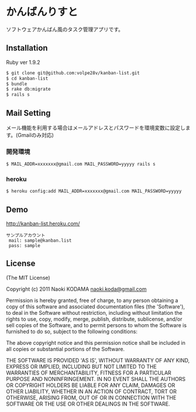 # かんばんりすと

ソフトウェアかんばん風のタスク管理アプリです。

## Installation

Ruby ver 1.9.2

```bash
$ git clone git@github.com:volpe28v/kanban-list.git
$ cd kanban-list
$ bundle
$ rake db:migrate
$ rails s
```

## Mail Setting

メール機能を利用する場合はメールアドレスとパスワードを環境変数に設定します。(Gmailのみ対応)
### 開発環境
```bash
$ MAIL_ADDR=xxxxxxx@gmail.com MAIL_PASSWORD=yyyyy rails s
```

### heroku
```bash
$ heroku config:add MAIL_ADDR=xxxxxxx@gmail.com MAIL_PASSWORD=yyyyy
```
## Demo
http://kanban-list.heroku.com/

```
サンプルアカウント
 mail: sample@kanban.list
 pass: sample
```

## License
(The MIT License)

Copyright (c) 2011 Naoki KODAMA <naoki.koda@gmail.com>

Permission is hereby granted, free of charge, to any person obtaining a copy of this software and associated documentation files (the 'Software'), to deal in the Software without restriction, including without limitation the rights to use, copy, modify, merge, publish, distribute, sublicense, and/or sell copies of the Software, and to permit persons to whom the Software is furnished to do so, subject to the following conditions:

The above copyright notice and this permission notice shall be included in all copies or substantial portions of the Software.

THE SOFTWARE IS PROVIDED 'AS IS', WITHOUT WARRANTY OF ANY KIND, EXPRESS OR IMPLIED, INCLUDING BUT NOT LIMITED TO THE WARRANTIES OF MERCHANTABILITY, FITNESS FOR A PARTICULAR PURPOSE AND NONINFRINGEMENT. IN NO EVENT SHALL THE AUTHORS OR COPYRIGHT HOLDERS BE LIABLE FOR ANY CLAIM, DAMAGES OR OTHER LIABILITY, WHETHER IN AN ACTION OF CONTRACT, TORT OR OTHERWISE, ARISING FROM, OUT OF OR IN CONNECTION WITH THE SOFTWARE OR THE USE OR OTHER DEALINGS IN THE SOFTWARE.


